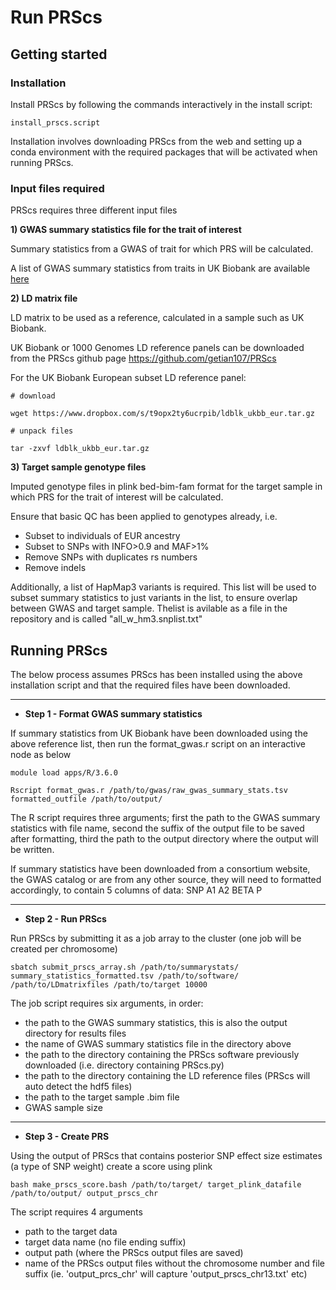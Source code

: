 # Run PRScs

## Getting started

### Installation

Install PRScs by following the commands interactively in the install script: 

```
install_prscs.script
```

Installation involves downloading PRScs from the web and setting up a conda environment with the required packages that will be activated when running PRScs.

### Input files required

PRScs requires three different input files

**1) GWAS summary statistics file for the trait of interest**

Summary statistics from a GWAS of trait for which PRS will be calculated.

A list of GWAS summary statistics from traits in UK Biobank are available [here](https://docs.google.com/spreadsheets/d/1kvPoupSzsSFBNSztMzl04xMoSC3Kcx3CrjVf4yBmESU/edit?ts=5b5f17db#gid=178908679)

**2) LD matrix file**

LD matrix to be used as a reference, calculated in a sample such as UK Biobank. 

UK Biobank or 1000 Genomes LD reference panels can be downloaded from the PRScs github page https://github.com/getian107/PRScs

For the UK Biobank European subset LD reference panel:

```
# download

wget https://www.dropbox.com/s/t9opx2ty6ucrpib/ldblk_ukbb_eur.tar.gz

# unpack files

tar -zxvf ldblk_ukbb_eur.tar.gz
```

**3) Target sample genotype files**

Imputed genotype files in plink bed-bim-fam format for the target sample in which PRS for the trait of interest will be calculated.

Ensure that basic QC has been applied to genotypes already, i.e.

* Subset to individuals of EUR ancestry
* Subset to SNPs with INFO>0.9 and MAF>1%
* Remove SNPs with duplicates rs numbers
* Remove indels

Additionally, a list of HapMap3 variants is required. This list will be used to subset summary statistics to just variants in the list, to ensure overlap between GWAS and target sample. Thelist is avilable as a file in the repository and is called "all_w_hm3.snplist.txt"

## Running PRScs

The below process assumes PRScs has been installed using the above installation script and that the required files have been downloaded.

---

* **Step 1 -  Format GWAS summary statistics**

If summary statistics from UK Biobank have been downloaded using the above reference list, then run the format_gwas.r script on an interactive node as below

```
module load apps/R/3.6.0

Rscript format_gwas.r /path/to/gwas/raw_gwas_summary_stats.tsv formatted_outfile /path/to/output/

```

The R script requires three arguments; first the path to the GWAS summary statistics with file name, second the suffix of the output file to be saved after formatting, third the path to the output directory where the output will be written.

If summary statistics have been downloaded from a consortium website, the GWAS catalog or are from any other source, they will need to formatted accordingly, to contain 5 columns of data: SNP A1 A2 BETA P

---

* **Step 2 - Run PRScs**

Run PRScs by submitting it as a job array to the cluster (one job will be created per chromosome)

```
sbatch submit_prscs_array.sh /path/to/summarystats/ summary_statistics_formatted.tsv /path/to/software/ /path/to/LDmatrixfiles /path/to/target 10000
```

The job script requires six arguments, in order:
- the path to the GWAS summary statistics, this is also the output directory for results files
- the name of GWAS summary statistics file in the directory above
- the path to the directory containing the PRScs software previously downloaded (i.e. directory containing PRScs.py) 
- the path to the directory containing the LD reference files (PRScs will auto detect the hdf5 files)
- the path to the target sample .bim file 
- GWAS sample size

---

* **Step 3 - Create PRS**

Using the output of PRScs that contains posterior SNP effect size estimates (a type of SNP weight) create a score using plink

```
bash make_prscs_score.bash /path/to/target/ target_plink_datafile /path/to/output/ output_prscs_chr
```

The script requires 4 arguments
* path to the target data
* target data name (no file ending suffix)
* output path (where the PRScs output files are saved)
* name of the PRScs output files without the chromosome number and file suffix (ie. 'output_prcs_chr' will capture 'output_prscs_chr13.txt' etc)







